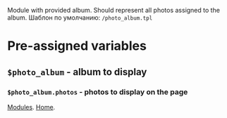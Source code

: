 
Module with provided album. Should represent all photos assigned to the album.
Шаблон по умолчанию: `/photo_album.tpl`

# Pre-assigned variables

## `$photo_album` - album to display

### `$photo_album.photos` - photos to display on the page


[Modules](index.md).
[Home](../index.md).
